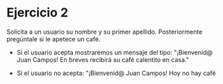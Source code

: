 # Ejercicio 2

Solicita a un usuario su nombre y su primer apellido. Posteriormente pregúntale 
si le apetece un café.

- Si el usuario acepta mostraremos un mensaje del tipo: "¡Bienvenid@ Juan Campos! 
  En breves recibirá su café calentito en casa."

- Si el usuario no acepta: "¡Bienvenid@ Juan Campos! Hoy no hay café